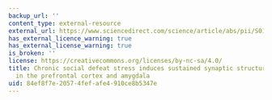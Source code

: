 ```yaml
---
backup_url: ''
content_type: external-resource
external_url: https://www.sciencedirect.com/science/article/abs/pii/S0166432819302700?via%3Dihub
has_external_licence_warning: true
has_external_license_warning: true
is_broken: ''
license: https://creativecommons.org/licenses/by-nc-sa/4.0/
title: Chronic social defeat stress induces sustained synaptic structural changes
  in the prefrontal cortex and amygdala
uid: 84ef8f7e-2057-4fef-afe4-910ce8b5347e
---
```

